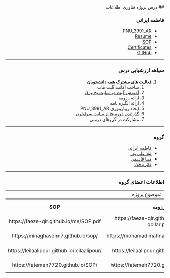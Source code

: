 <div dir="rtl">
## درس پروژه فناوری اطلاعات

### فاطمه ایرانی
- [PNU_3991_AR](https://github.com/Fatemeh7720/PNU_3991_AR)
- [Resume](https://saharzeinivand.github.io/Resume/) 
- [SOP](https://saharzeinivand.github.io/SOP/)
- [Certificates](https://saharzeinivand.github.io/Certificates/)
- [GitHub](https://github.com/saharzeinivand)
--------------------------
### سیاهه ارزشیابی درس

1. **فعالیت های مشترک همه دانشجویان**
    1. ساخت اکانت گیت هاب
    2. [آموزش گیت در سایت پچ ورک](http://jlord.us/patchwork/)
    3. ارائه رزومه
    4. ارائه انگیزه نامه
    5. ایجاد ریپازیتوری PNU_3991_AR
    6. [گذراندن دوره js از سایت سولولرن](http://Sololearn.com)
    7. مشارکت در گروهای درسی


    
-------------------------

### گروه

 -   [فاطمه ایرانی](https://github.com/Fatemeh7720/PNU_3991_AR.git)
 -   [لیلا علی پور](https://github.com/leilaalipour/PNU_3991_AR)
 -   [مینا قاسمی](https://github.com/minaghasemi7)
 -   [فائزه قلار](https://github.com/faeze-qlr/PNU_3991_AR)


--------------


### اطلاعات اعضای گروه



</div>

<table style="width:100%">
<tr>
<td colspan="6"  align="center">موضوع پروژه:</td>
</tr>


<tr>
 <th  align="center">SOP</th>
 <th  align="center">رزومه</th>
 <th  align="center">نام/نام خانوادگی</th>
 <th  align="center">شماره دانشجویی</th>
 <th  align="center">ردیف</th>
 </tr>
 
 <tr>
 <td  align="center">https://faeze-qlr.github.io/me/SOP.pdf</td>
 <td  align="center">https://faeze-qlr.github.io/me/faeze-qollar.pdf</td>
 <td  align="center">فائزه قلار</td>
 <td  align="center">963953207</td>
 <td align="center">1</td>
 </tr>
 
 <tr>
 <td  align="center">https://minaghasemi7.github.io/sop/</td>
 <td  align="center">https://mohamadimahnaz.github.io/resome/</td>
 <td  align="center">مینا قاسمی</td>
 <td  align="center">980199613</td>
 <td align="center">2</td>
 </tr>
 
 <tr>
 <td  align="center">https://leilaalipour.github.io/leilaalipour/</td>
 <td  align="center">https://leilaalipour.github.io/leilaalipour/</td>
 <td  align="center">لیلا علی پور</td>
 <td  align="center">980218741</td>
 <td align="center">3</td>
 </tr>
 <tr>
 <td  align="center">https://fatemeh7720.github.io/SOP/</td>
 <td  align="center">https://fatemeh7720.github.io/RESUME/</td>
 <td  align="center">فاطمه ایرانی</td>
 <td  align="center">963769777</td>
 <td align="center">4</td>
 </tr>
</table>
